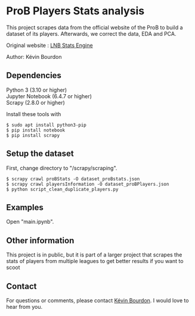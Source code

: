 # ProB Players Stats analysis

This project scrapes data from the official website of the ProB to build a dataset of its players.
Afterwards, we correct the data, EDA and PCA.

Original website : [LNB Stats Engine](https://www.lnb.fr/pro-b/stats-engine/?option=player&season=2022&competition=265&type=total)

Author: Kévin Bourdon

## Dependencies

Python 3 (3.10 or higher)<br>
Jupyter Notebook (6.4.7 or higher)<br>
Scrapy (2.8.0 or higher)

Install these tools with

```shell
$ sudo apt install python3-pip
$ pip install notebook
$ pip install scrapy
```

## Setup the dataset

First, change directory to "/scrapy/scraping".
```shell
$ scrapy crawl proBStats -O dataset_proBstats.json
$ scrapy crawl playersInformation -O dataset_proBPlayers.json
$ python script_clean_duplicate_players.py
```

## Examples

Open "main.ipynb".

## Other information

This project is in public, but it is part of a larger project that scrapes the stats of players from multiple leagues to get better results if you want to scoot

## Contact

For questions or comments, please contact [Kévin Bourdon](mailto:kevin.bourdon.etu@univ-lille.fr). I would love
to hear from you.
